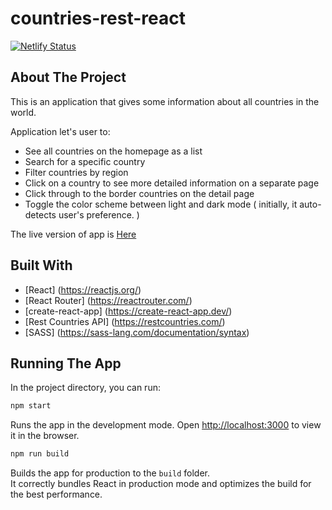 # countries-rest-react

[![Netlify Status](https://api.netlify.com/api/v1/badges/14c3dd81-e846-4a79-9b00-efb4040b3010/deploy-status)](https://app.netlify.com/sites/countrie-rest-react/deploys)

## About The Project

This is an application that gives some information about all countries in the world.

Application let's user to:

- See all countries on the homepage as a list
- Search for a specific country
- Filter countries by region
- Click on a country to see more detailed information on a separate page
- Click through to the border countries on the detail page
- Toggle the color scheme between light and dark mode ( initially, it auto-detects user's preference. )

The live version of app is [Here](https://rest-countries-react-eight.vercel.app/)

## Built With

- [React] (https://reactjs.org/)
- [React Router] (https://reactrouter.com/)
- [create-react-app] (https://create-react-app.dev/)
- [Rest Countries API] (https://restcountries.com/)
- [SASS] (https://sass-lang.com/documentation/syntax)

## Running The App

In the project directory, you can run:

```sh
npm start
```

Runs the app in the development mode. Open [http://localhost:3000](http://localhost:3000) to view it in the browser.

```sh
npm run build
```

Builds the app for production to the `build` folder.<br />
It correctly bundles React in production mode and optimizes the build for the best performance.
